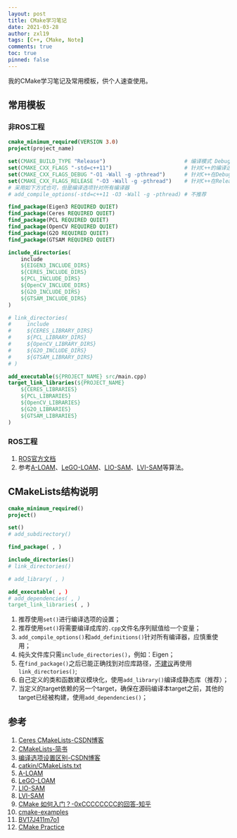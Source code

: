 ```yaml
---
layout: post
title: CMake学习笔记
date: 2021-03-28
author: zxl19
tags: [C++, CMake, Note]
comments: true
toc: true
pinned: false
---
```


我的CMake学习笔记及常用模板，供个人速查使用。

<!-- more -->

## 常用模板

### 非ROS工程

```cmake
cmake_minimum_required(VERSION 3.0)
project(project_name)

set(CMAKE_BUILD_TYPE "Release")                         # 编译模式 Debug/Release
set(CMAKE_CXX_FLAGS "-std=c++11")                       # 针对C++的编译选项
set(CMAKE_CXX_FLAGS_DEBUG "-O1 -Wall -g -pthread")      # 针对C++在Debug模式下的编译选项
set(CMAKE_CXX_FLAGS_RELEASE "-O3 -Wall -g -pthread")    # 针对C++在Release模式下的编译选项
# 采用如下方式也可，但是编译选项针对所有编译器
# add_compile_options(-std=c++11 -O3 -Wall -g -pthread) # 不推荐

find_package(Eigen3 REQUIRED QUIET)
find_package(Ceres REQUIRED QUIET)
find_package(PCL REQUIRED QUIET)
find_package(OpenCV REQUIRED QUIET)
find_package(G2O REQUIRED QUIET)
find_package(GTSAM REQUIRED QUIET)

include_directories(
    include
    ${EIGEN3_INCLUDE_DIRS}
    ${CERES_INCLUDE_DIRS}
    ${PCL_INCLUDE_DIRS}
    ${OpenCV_INCLUDE_DIRS}
    ${G2O_INCLUDE_DIRS}
    ${GTSAM_INCLUDE_DIRS}
)

# link_directories(
#     include
#     ${CERES_LIBRARY_DIRS}
#     ${PCL_LIBRARY_DIRS}
#     ${OpenCV_LIBRARY_DIRS}
#     ${G2O_INCLUDE_DIRS}
#     ${GTSAM_LIBRARY_DIRS}
# )

add_executable(${PROJECT_NAME} src/main.cpp)
target_link_libraries(${PROJECT_NAME}
    ${CERES_LIBRARIES}
    ${PCL_LIBRARIES}
    ${OpenCV_LIBRARIES}
    ${G2O_LIBRARIES}
    ${GTSAM_LIBRARIES}
)
```

### ROS工程

1. [ROS官方文档](http://wiki.ros.org/catkin/CMakeLists.txt)
2. 参考[A-LOAM](https://github.com/HKUST-Aerial-Robotics/A-LOAM)、[LeGO-LOAM](https://github.com/RobustFieldAutonomyLab/LeGO-LOAM)、[LIO-SAM](https://github.com/TixiaoShan/LIO-SAM)、[LVI-SAM](https://github.com/TixiaoShan/LVI-SAM)等算法。

## CMakeLists结构说明

```cmake
cmake_minimum_required()
project()

set()
# add_subdirectory()

find_package( , )

include_directories()
# link_directories()

# add_library( , )

add_executable( , )
# add_dependencies( , )
target_link_libraries( , )
```

1. 推荐使用`set()`进行编译选项的设置；
2. 推荐使用`set()`将需要编译成库的`.cpp`文件名序列赋值给一个变量；
3. `add_compile_options()`和`add_definitions()`针对所有编译器，应慎重使用；
4. 纯头文件库只需`include_directories()`，例如：Eigen；
5. 在`find_package()`之后已能正确找到对应库路径，[不建议](http://wiki.ros.org/catkin/CMakeLists.txt)再使用`link_directories()`;
6. 自己定义的类和函数建议模块化，使用`add_library()`编译成静态库（推荐）；
7. 当定义的target依赖的另一个target，确保在源码编译本target之前，其他的target已经被构建，使用`add_dependencies()`；

## 参考

1. [Ceres CMakeLists-CSDN博客](https://blog.csdn.net/sinat_28752257/article/details/82758546)
2. [CMakeLists-简书](https://www.jianshu.com/p/95c744a5c6f1)
3. [编译选项设置区别-CSDN博客](https://blog.csdn.net/10km/article/details/51731959)
4. [catkin/CMakeLists.txt](http://wiki.ros.org/catkin/CMakeLists.txt)
5. [A-LOAM](https://github.com/HKUST-Aerial-Robotics/A-LOAM)
6. [LeGO-LOAM](https://github.com/RobustFieldAutonomyLab/LeGO-LOAM)
7. [LIO-SAM](https://github.com/TixiaoShan/LIO-SAM)
8. [LVI-SAM](https://github.com/TixiaoShan/LVI-SAM)
9. [CMake 如何入门？-0xCCCCCCCC的回答-知乎](https://www.zhihu.com/question/58949190/answer/999701073)
10. [cmake-examples](https://github.com/ttroy50/cmake-examples)
11. [BV17J411m7o1](https://www.bilibili.com/video/BV17J411m7o1)
12. [CMake Practice](http://file.ncnynl.com/ros/CMake%20Practice.pdf)
